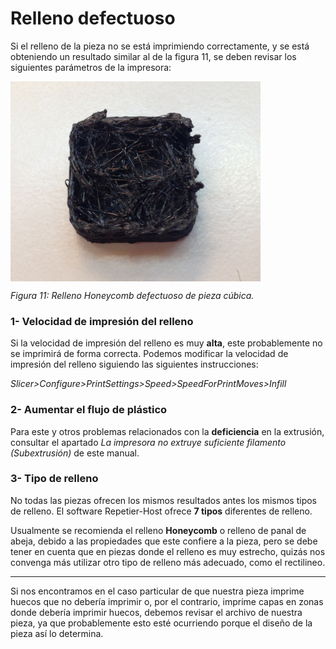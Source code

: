 # Relleno defectuoso

Si el relleno de la pieza no se está imprimiendo correctamente, y se está obteniendo un resultado similar al de la figura 11, se deben revisar los siguientes parámetros de la impresora:

<img src="Infill.jpg" alt="infill" height="320" width="400" align="middle">

*Figura 11: Relleno Honeycomb defectuoso de pieza cúbica.*
### 1- Velocidad de impresión del relleno

Si la velocidad de impresión del relleno es muy **alta**, este probablemente no se imprimirá de forma correcta. Podemos modificar la velocidad de impresión del relleno siguiendo las siguientes instrucciones:

*Slicer>Configure>PrintSettings>Speed>SpeedForPrintMoves>Infill*


### 2- Aumentar el flujo de plástico

Para este y otros problemas relacionados con la **deficiencia** en la extrusión, consultar el apartado *La impresora no extruye suficiente filamento (Subextrusión)* de este manual.


### 3- Tipo de relleno

No todas las piezas ofrecen los mismos resultados antes los mismos tipos de relleno. El software Repetier-Host ofrece **7 tipos** diferentes de relleno. 

Usualmente se recomienda el relleno **Honeycomb** o relleno de panal de abeja, debido a las propiedades que este confiere a la pieza, pero se debe tener en cuenta que en piezas donde el relleno es muy estrecho, quizás nos convenga más utilizar otro tipo de relleno más adecuado, como el rectilineo.



---

Si nos encontramos en el caso particular de que nuestra pieza imprime huecos que no debería imprimir o, por el contrario, imprime capas en zonas donde debería imprimir huecos, debemos revisar el archivo de nuestra pieza, ya que probablemente esto esté ocurriendo porque el diseño de la pieza así lo determina.